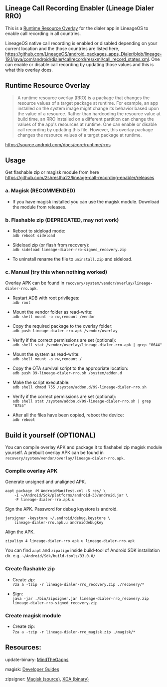 ## Lineage Call Recording Enabler (Lineage Dialer RRO)
This is a [Runtime Resource Overlay](https://source.android.com/docs/core/runtime/rros) for the dialer app in LineageOS to enable call recording in all countries.


LineageOS native call recording is enabled or disabled depending on your current location and the those countries are listed here, https://github.com/LineageOS/android_packages_apps_Dialer/blob/lineage-19.1/java/com/android/dialer/callrecord/res/xml/call_record_states.xml. One can enable or disable call recording by updating those values and this is what this overlay does.

## Runtime Resource Overlay
> A runtime resource overlay (RRO) is a package that changes the resource values of a target package at runtime. For example, an app installed on the system image might change its behavior based upon the value of a resource. Rather than hardcoding the resource value at build time, an RRO installed on a different partition can change the values of the app's resources at runtime.
One can enable or disable call recording by updating this file. However, this overlay package changes the resource values of a target package at runtime.

https://source.android.com/docs/core/runtime/rros

## Usage
Get flashable zip or magisk module from here https://github.com/2shrestha22/lineage-call-recording-enabler/releases

### a. Magisk (RECOMMENDED)
* If you have magisk installed you can use the magisk module. Download the module from releases.

### b. Flashable zip (DEPRECATED, may not work)
* Reboot to sideload mode:  
`adb reboot sideload`

* Sideload zip (or flash from recovery):  
`adb sideload lineage-dialer-rro-signed_recovery.zip`

* To uninstall rename the file to `uninstall.zip` and sideload.

### c. Manual (try this when nothing worked)
Overlay APK can be found in `recovery/system/vendor/overlay/lineage-dialer-rro.apk`.

* Restart ADB with root privileges:  
`adb root`

* Mount the vendor folder as read-write:  
`adb shell mount -o rw,remount /vendor`

* Copy the required package to the overlay folder:  
`adb push lineage-dialer-rro.apk /vendor/overlay`

* Verify if the correct permissions are set (optional):  
`adb shell stat /vendor/overlay/lineage-dialer-rro.apk | grep "0644"`

* Mount the system as read-write:  
`adb shell mount -o rw,remount /`

* Copy the OTA survival script to the appropriate location:  
`adb push 99-lineage-dialer-rro.sh /system/addon.d`

* Make the script executable:  
`adb shell chmod 755 /system/addon.d/99-lineage-dialer-rro.sh`

* Verify if the correct permissions are set (optional):  
`adb shell stat /system/addon.d/99-lineage-dialer-rro.sh | grep "0755"`

* After all the files have been copied, reboot the device:  
`adb reboot`

## Build it yourself (OPTIONAL)
You can compile overlay APK and package it to flashabel zip magisk module yourself. A prebuilt overlay APK can be found in `recovery/system/vendor/overlay/lineage-dialer-rro.apk`.

### Compile overlay APK

Generate unsigned and unaligned APK.
```
aapt package -M AndroidManifest.xml -S res/ \
    -I ~/Android/Sdk/platforms/android-33/android.jar \
    -F lineage-dialer-rro.apk.u
```

Sign the APK. Password for debug keystore is android.
```
jarsigner -keystore ~/.android/debug.keystore \
    lineage-dialer-rro.apk.u androiddebugkey
```

Align the APK.
```
zipalign 4 lineage-dialer-rro.apk.u lineage-dialer-rro.apk
```
You can find `aapt` and `zipalign` inside build-tool of Android SDK installation dir. e.g. `~/Android/Sdk/build-tools/33.0.0/`

### Create flashable zip
* Create zip:  
`7za a -tzip -r lineage-dialer-rro_recovery.zip ./recovery/*`

* Sign:  
`java -jar ./bin/zipsigner.jar lineage-dialer-rro_recovery.zip lineage-dialer-rro-signed_recovery.zip`

### Create magisk module
* Create zip:  
`7za a -tzip -r lineage-dialer-rro_magisk.zip ./magisk/*`

## Resources:
update-binary: [MindTheGapps](https://gitlab.com/MindTheGapps/)

magisk: [Developer Guides](https://topjohnwu.github.io/Magisk/guides.html)

zipsigner: [Magisk (source)](https://github.com/topjohnwu/Magisk/tree/v20.4/signing), [XDA (binary)](https://forum.xda-developers.com/t/dev-template-complete-shell-script-flashable-zip-replacement-signing-script.2934449/)
